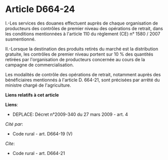 # Article D664-24

I.-Les services des douanes effectuent auprès de chaque organisation de producteurs des contrôles de premier niveau des
opérations de retrait, dans les conditions mentionnées à l'article 110 du règlement (CE) n° 1580 / 2007 susmentionné. 

II.-Lorsque la destination des produits retirés du marché est la distribution gratuite, les contrôles de premier niveau
portent sur 10 % des quantités retirées par l'organisation de producteurs concernée au cours de la campagne de
commercialisation. 

Les modalités de contrôle des opérations de retrait, notamment auprès des bénéficiaires mentionnés à l'article D. 664-21,
sont précisées par arrêté du ministre chargé de l'agriculture.

**Liens relatifs à cet article**

**Liens**:

  - DEPLACE: Décret n°2009-340 du 27 mars 2009 - art. 4

_Cité par_:

  - Code rural - art. D664-19 (V)

_Cite_:

  - Code rural - art. D664-21
